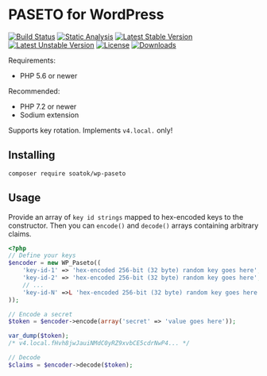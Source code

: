 # PASETO for WordPress

[![Build Status](https://github.com/soatok/wp-paseto/actions/workflows/ci.yml/badge.svg)](https://github.com/soatok/wp-paseto/actions)
[![Static Analysis](https://github.com/soatok/wp-paseto/actions/workflows/psalm.yml/badge.svg)](https://github.com/soatok/wp-paseto/actions)
[![Latest Stable Version](https://poser.pugx.org/soatok/wp-paseto/v/stable)](https://packagist.org/packages/soatok/wp-paseto)
[![Latest Unstable Version](https://poser.pugx.org/soatok/wp-paseto/v/unstable)](https://packagist.org/packages/soatok/wp-paseto)
[![License](https://poser.pugx.org/soatok/wp-paseto/license)](https://packagist.org/packages/soatok/wp-paseto)
[![Downloads](https://img.shields.io/packagist/dt/soatok/wp-paseto.svg)](https://packagist.org/packages/soatok/wp-paseto)

Requirements:

* PHP 5.6 or newer

Recommended:

* PHP 7.2 or newer
* Sodium extension

Supports key rotation. Implements `v4.local.` only!

## Installing

```terminal
composer require soatok/wp-paseto
```

## Usage

Provide an array of `key id strings` mapped to hex-encoded keys to the constructor.
Then you can `encode()` and `decode()` arrays containing arbitrary claims.

```php
<?php
// Define your keys
$encoder = new WP_Paseto((
    'key-id-1' => 'hex-encoded 256-bit (32 byte) random key goes here',
    'key-id-2' => 'hex-encoded 256-bit (32 byte) random key goes here',
    // ...
    'key-id-N' =>L 'hex-encoded 256-bit (32 byte) random key goes here'
));

// Encode a secret
$token = $encoder->encode(array('secret' => 'value goes here'));

var_dump($token);
/* v4.local.fHvh8jwJauiNMdC0yRZ9xvbCE5cdrNwP4... */

// Decode
$claims = $encoder->decode($token);
```
